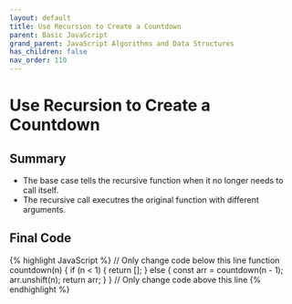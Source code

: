 ```yaml
---
layout: default
title: Use Recursion to Create a Countdown
parent: Basic JavaScript
grand_parent: JavaScript Algorithms and Data Structures
has_children: false
nav_order: 110
---
```

# Use Recursion to Create a Countdown
## Summary
- The base case tells the recursive function when it no longer needs to call itself.
- The recursive call executres the original function with different arguments.

## Final Code

{% highlight JavaScript %}
// Only change code below this line
function countdown(n) {
  if (n < 1) {
    return [];
  } else {
    const arr = countdown(n - 1);
    arr.unshift(n);
    return arr;
  }
}
// Only change code above this line
{% endhighlight %}